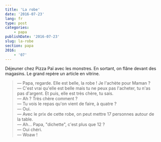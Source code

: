 ```yaml
---
title: 'La robe'
date: '2016-07-23'
lang: fr
type: post
categories:
    - papa
publishDate: '2016-07-23'
slug: la-robe
section: papa
2016:
    - '07'
---
```


Déjeuner chez Pizza Paï avec les monstres. En sortant, on flâne devant des magasins. Le grand repère un article en vitrine.

<!--more-->

> — Papa, regarde. Elle est belle, la robe ! Je l'achète pour Maman ?  
> — C'est vrai qu'elle est belle mais tu ne peux pas l'acheter, tu n'as pas d'argent. Et puis, elle est très chère, tu sais.  
> — Ah ? Très chère comment ?  
> — Tu vois le repas qu'on vient de faire, à quatre ?  
> — Oui.  
> — Avec le prix de cette robe, on peut mettre 17 personnes autour de la table.  
> — Ah… Papa, "dichette", c'est plus que 12 ?  
> — Oui chéri.  
> — Woaw !
